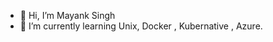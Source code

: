 - 👋 Hi, I’m Mayank Singh
- 🌱 I’m currently learning Unix, Docker , Kubernative , Azure.

<!---
smayank9/smayank9 is a ✨ special ✨ repository because its `README.md` (this file) appears on your GitHub profile.
You can click the Preview link to take a look at your changes.
--->
